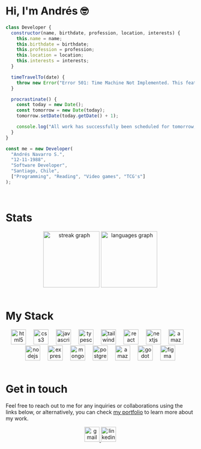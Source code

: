 # Hi, I'm Andrés 🤓

```js
class Developer {
  constructor(name, birthdate, profession, location, interests) {
    this.name = name;
    this.birthdate = birthdate;
    this.profession = profession;
    this.location = location;
    this.interests = interests;
  }

  timeTravelTo(date) {
    throw new Error("Error 501: Time Machine Not Implemented. This feature hasn't been implemented yet. Try again in the future.");
  }

  procrastinate() {
    const today = new Date();
    const tomorrow = new Date(today);
    tomorrow.setDate(today.getDate() + 1);

    console.log("All work has successfully been scheduled for tomorrow, " + tomorrow.toDateString() + ".");
  } 
}

const me = new Developer(
  "Andrés Navarro S.",
  "12-11-1988",
  "Software Developer",
  "Santiago, Chile",
  ["Programming", "Reading", "Video games", "TCG's"]
);

```


<br/>

# Stats

<div align="center">
  <img src="https://streak-stats.demolab.com?user=andresns&locale=en&mode=daily&theme=dark&hide_border=true&border_radius=5&order=3" height="150" alt="streak graph"  />
  <img src="https://github-readme-stats.vercel.app/api/top-langs?username=andresns&locale=en&hide_title=false&layout=compact&card_width=320&langs_count=6&theme=dark&hide_border=true&order=2" height="150" alt="languages graph"  />
</div>
<br/>

# My Stack

<div align="center">
  <img src="https://skillicons.dev/icons?i=html" height="40" alt="html5 logo"  />
  <img width="12" />
  <img src="https://skillicons.dev/icons?i=css" height="40" alt="css3 logo"  />
  <img width="12" />
  <img src="https://skillicons.dev/icons?i=js" height="40" alt="javascript logo"  />
  <img width="12" />
  <img src="https://skillicons.dev/icons?i=ts" height="40" alt="typescript logo"  />
  <img width="12" />
  <img src="https://skillicons.dev/icons?i=tailwind" height="40" alt="tailwindcss logo"  />
  <img width="12" />
  <img src="https://skillicons.dev/icons?i=react" height="40" alt="react logo"  />
  <img width="12" />
  <img src="https://skillicons.dev/icons?i=nextjs" height="40" alt="nextjs logo"  />
  <img width="12" />
  <img src="https://skillicons.dev/icons?i=aws" height="40" alt="amazonwebservices logo"  />
  <img width="12" />
  <img src="https://skillicons.dev/icons?i=nodejs" height="40" alt="nodejs logo"  />
  <img width="12" />
  <img src="https://skillicons.dev/icons?i=express" height="40" alt="express logo"  />
  <img width="12" />
  <img src="https://skillicons.dev/icons?i=mongodb" height="40" alt="mongodb logo"  />
  <img width="12" />
  <img src="https://skillicons.dev/icons?i=postgres" height="40" alt="postgresql logo"  />
  <img width="12" />
  <img src="https://skillicons.dev/icons?i=dynamodb" height="40" alt="amazondynamodb logo"  />
  <img width="12" />
  <img src="https://skillicons.dev/icons?i=godot" height="40" alt="godot logo"  />
  <img width="12" />
  <img src="https://skillicons.dev/icons?i=figma" height="40" alt="figma logo"  />
</div>
<br/>

# Get in touch
Feel free to reach out to me for any inquiries or collaborations using the links below, or alternatively, you can check [my portfolio](https://andresns.dev/) to learn more about my work.

<div align="center">
  <a href="mailto:andresns@pm.me">
  <img src="https://img.shields.io/static/v1?message=Gmail&logo=gmail&label=&color=D14836&logoColor=white&labelColor=&style=flat" height="40" alt="gmail logo"  />  
  </a>
  <a href="https://www.linkedin.com/in/andres-navarro-silva/">
  <img src="https://img.shields.io/static/v1?message=LinkedIn&logo=linkedin&label=&color=0077B5&logoColor=white&labelColor=&style=flat" height="40" alt="linkedin logo"  />
    </a>
</div>

